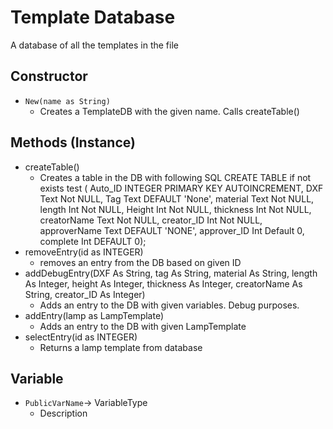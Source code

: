 ﻿# Template Database
A database of all the templates in the file
## Constructor
- `New(name as String)`
	- Creates a TemplateDB with the given name. Calls createTable() 

## Methods (Instance)
- createTable()
	- Creates a table in the DB with following SQL
								  CREATE TABLE if not exists test (
                                  Auto_ID INTEGER PRIMARY KEY AUTOINCREMENT, 
                                  DXF Text Not NULL,
                                  Tag Text DEFAULT 'None',
                                  material Text Not NULL,
                                  length Int Not NULL,
                                  Height Int Not NULL,
                                  thickness Int Not NULL,
                                  creatorName Text Not NULL,
                                  creator_ID Int Not NULL,
                                  approverName Text DEFAULT 'NONE',
                                  approver_ID Int Default 0,
                                  complete Int DEFAULT 0);
- removeEntry(id as INTEGER)
	- removes an entry from the DB based on given ID
- addDebugEntry(DXF As String, tag As String, material As String, length As Integer, height As Integer, thickness As Integer, creatorName As String, creator_ID As Integer)
	- Adds an entry to the DB with given variables. Debug purposes.
- addEntry(lamp as LampTemplate)
	- Adds an entry to the DB with given LampTemplate
- selectEntry(id as INTEGER)
	- Returns a lamp template from database

## Variable
- `PublicVarName`-> VariableType
	- Description